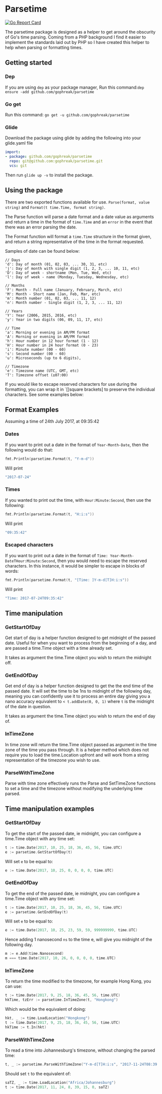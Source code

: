# Parsetime

[![Go Report Card](https://goreportcard.com/badge/github.com/gophreak/parsetime)](https://goreportcard.com/report/github.com/gophreak/parsetime)

The parsetime package is designed as a helper to get around the obscurity of Go's time parsing. Coming from a PHP
background I find it easier to implement the standards laid out by PHP so I have created this helper to help when parsing
or formatting times.

## Getting started

### Dep

If you are using `dep` as your package manager,
Run this command:`dep ensure -add github.com/gophreak/parsetime`

### Go get

Run this command: `go get -u github.com/gophreak/parsetime`

### Glide

Download the package using glide by adding the following into your glide.yaml file

```yml
import:
- package: github.com/gophreak/parsetime
  repo: git@github.com:gophreak/parsetime.git
  vcs: git
```

Then run `glide up -v` to install the package.

## Using the package

There are two exported functions available for use. `Parse(format, value string)` and `Format(t time.Time, format string)`.

The Parse function will parse a date format and a date value as arguments and return a time in the format of `time.Time`
and an `error` in the event that there was an error parsing the date.

The Format function will format a `time.Time` structure in the format given, and return a string representative of the 
time in the format requested.

Samples of date can be found below:

```
// Days
'd': Day of month (01, 02, 03, ... 30, 31, etc)
'j': Day of month with single digit (1, 2, 3, ... 10, 11, etc)
'D': Day of week - shortname (Mon, Tue, Wed, etc)
'l': Day of week - name (Monday, Tuesday, Wednesday, etc)

// Months
'F': Month - Full name (January, February, March, etc)
'M': Month - Short name (Jan, Feb, Mar, etc)
'm': Month number (01, 02, 03, ... 11, 12)
'n': Month number - Single digit (1, 2, 3, ... 11, 12)

// Years
'Y': Year (2006, 2015, 2016, etc) 
'y': Year in two digits (06, 09, 11, 17, etc)

// Time
'a': Morning or evening in AM/PM format
'A': Morning or evening in AM/PM format
'h': Hour number in 12 hour format (1 - 12)
'H': Hour number in 24 hour format (0 - 23)
'i': Minute number (00 - 60)
's': Second number (00 - 60)
'u': Microseconds (up to 6 digits),

// Timezone
'e': Timezone name (UTC, GMT, etc)
'T': Timezone offset (±07:00)
```

If you would like to escape reserved characters for use during the formatting, you can wrap it in `[]square brackets] to
preserve the individual characters. See some examples below:

## Format Examples

Assuming a time of 24th July 2017, at 09:35:42

### Dates

If you want to print out a date in the format of `Year-Month-Date`, then the following would do that:

```go
fmt.Println(parsetime.Format(t, "Y-m-d"))
```

Will print

```go
"2017-07-24"
```

### Times

If you wanted to print out the time, with `Hour:Minute:Second`, then use the following:

```go
fmt.Println(parsetime.Format(t, "H:i:s"))
```

Will print

```go
"09:35:42"
```

### Escaped characters

If you want to print out a date in the format of `Time: Year-Month-DateTHour:Minute:Second`, then you would need to
escape the reserved characters. In this instance, it would be simpler to escape in blocks of words:

```go
fmt.Println(parsetime.Format(t, "[Time: ]Y-m-d[T]H:i:s"))
```

Will print

```go
"Time: 2017-07-24T09:35:42"
```

## Time manipulation

### GetStartOfDay

Get start of day is a helper function designed to get midnight of the passed date. Useful for when you want to
process from the beginning of a day, and are passed a time.Time object with a time already set.

It takes as argument the time.Time object you wish to return the midnight off.

### GetEndOfDay

Get end of day is a helper function designed to get the the end time of the passed date. It will set the time to
be 1ns to midnight of the following day, meaning you can confidently use it to process an entire day giving you
a nano accuracy equivalent to `< t.addDate(0, 0, 1)` where `t` is the midnight of the date in question.

It takes as argument the time.Time object you wish to return the end of day of.

### InTimeZone

In time zone will return the time.Time object passed as argument in the time zone of the time you pass through. It
is a helper method which does not require you to load the time.Location upfront and will work from a string representation
of the timezone you wish to use.

### ParseWithTimeZone

Parse with time zone effectively runs the Parse and SetTimeZone functions to set a time and the timezone without modifying
the underlying time parsed.

## Time manipulation examples

### GetStartOfDay

To get the start of the passed date, ie midnight, you can configure a time.Time object with any time set:

```go
t := time.Date(2017, 10, 25, 18, 36, 45, 56, time.UTC)
e := parsetime.GetStartOfDay(t)
```

Will set `e` to be equal to:

```go
e := time.Date(2017, 10, 25, 0, 0, 0, 0, time.UTC)
```

### GetEndOfDay

To get the end of the passed date, ie midnight, you can configure a time.Time object with any time set:

```go
t := time.Date(2017, 10, 25, 18, 36, 45, 56, time.UTC)
e := parsetime.GetEndOfDay(t)
```

Will set `e` to be equal to:

```go
e := time.Date(2017, 10, 25, 23, 59, 59, 999999999, time.UTC)
```

Hence adding 1 nanosecond `ns` to the time e, will give you midnight of the following day.

```go
m := e.Add(time.Nanosecond)
m === time.Date(2017, 10, 26, 0, 0, 0, 0, time.UTC)
```

### InTimeZone

To return the time modified to the timezone, for example Hong Kong, you can use:

```go
t := time.Date(2017, 9, 25, 18, 36, 45, 56, time.UTC)
hkTime, tzErr := parsetime.InTimeZone(t, "Hongkong")
```

Which would be the equivalent of doing:

```go
hkt, _ := time.LoadLocation("Hongkong")
t := time.Date(2017, 9, 25, 18, 36, 45, 56, time.UTC)
hkTime := t.In(hkt)
```

### ParseWithTimeZone

To read a time into Johannesburg's timezone, without changing the parsed time:

```go
t, _ := parsetime.ParseWithTimeZone("Y-m-d[T]H:i:s", "2017-11-24T08:39:15", "Africa/Johannesburg")
```

Should set `t` to the equivalent of:

```go
saTZ, _ := time.LoadLocation("Africa/Johannesburg")
t := time.Date(2017, 11, 24, 8, 39, 15, 0, saTZ)
```